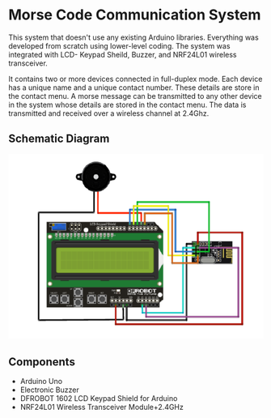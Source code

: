 # Morse Code Communication System
This system that doesn't use any existing Arduino libraries. Everything was developed from scratch using lower-level coding. The system was integrated with LCD- Keypad Sheild, Buzzer, and NRF24L01 wireless transceiver. 

It contains two or more devices connected in full-duplex mode. Each device has a unique name and a unique contact number. These details are store in the contact menu. A morse message can be transmitted to any other device in the system whose details are stored in the contact menu. The data is transmitted and received over a wireless channel at 2.4Ghz. 

## Schematic Diagram 

![Schematic](https://github.com/adolfdcosta91/Morse-Code-Communication-System/blob/master/GitHub/Circuit.png)


## Components 

* Arduino Uno
* Electronic Buzzer
* DFROBOT 1602 LCD Keypad Shield for Arduino
* NRF24L01 Wireless Transceiver Module+2.4GHz


